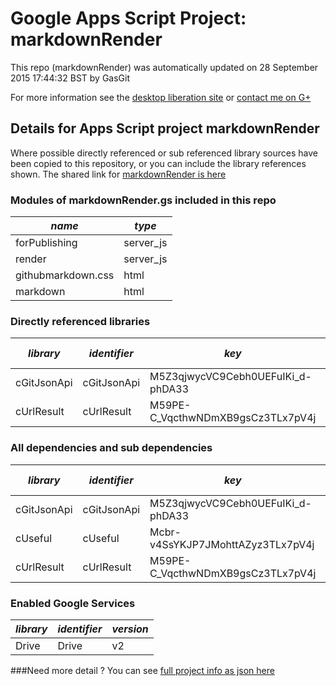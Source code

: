 # Google Apps Script Project: markdownRender
This repo (markdownRender) was automatically updated on 28 September 2015 17:44:32 BST by GasGit

For more information see the [desktop liberation site](http://ramblings.mcpher.com/Home/excelquirks/drivesdk/gettinggithubready "desktop liberation") or [contact me on G+](https://plus.google.com/+BruceMcpherson "Bruce McPherson - GDE")
## Details for Apps Script project markdownRender
Where possible directly referenced or sub referenced library sources have been copied to this repository, or you can include the library references shown. 
The shared link for [markdownRender is here](https://script.google.com/d/1OPaje8bP9LdwuJB1zbnMJR2atIDWB3qdggEziadwZYWhfpIKrkIwssFz/edit?usp=sharing "open in the GAS IDE")

### Modules of markdownRender.gs included in this repo
*name*|*type*
--- | --- 
forPublishing| server_js
render| server_js
githubmarkdown.css| html
markdown| html
### Directly referenced libraries
*library*|*identifier*|*key*|*version*|*dev mode*|*source*|
--- | --- | --- | --- | --- | --- 
cGitJsonApi| cGitJsonApi|M5Z3qjwycVC9Cebh0UEFuIKi_d-phDA33|2|no|[here](libraries/cGitJsonApi "library source")
cUrlResult| cUrlResult|M59PE-C_VqcthwNDmXB9gsCz3TLx7pV4j|11|no|[here](libraries/cUrlResult "library source")
### All dependencies and sub dependencies
*library*|*identifier*|*key*|*version*|*dev mode*|*source*|
--- | --- | --- | --- | --- | --- 
cGitJsonApi| cGitJsonApi|M5Z3qjwycVC9Cebh0UEFuIKi_d-phDA33|2|no|[here](libraries/cGitJsonApi "library source")
cUseful| cUseful|Mcbr-v4SsYKJP7JMohttAZyz3TLx7pV4j|25|no|[here](libraries/cUseful "library source")
cUrlResult| cUrlResult|M59PE-C_VqcthwNDmXB9gsCz3TLx7pV4j|11|no|[here](libraries/cUrlResult "library source")
### Enabled Google Services
*library*|*identifier*|*version*
--- | --- | --- 
Drive| Drive|v2
###Need more detail ?
You can see [full project info as json here](info.json)
